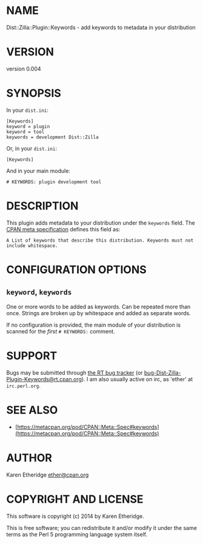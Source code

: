 # NAME

Dist::Zilla::Plugin::Keywords - add keywords to metadata in your distribution

# VERSION

version 0.004

# SYNOPSIS

In your `dist.ini`:

    [Keywords]
    keyword = plugin
    keyword = tool
    keywords = development Dist::Zilla

Or, in your `dist.ini`:

    [Keywords]

And in your main module:

    # KEYWORDS: plugin development tool

# DESCRIPTION

This plugin adds metadata to your distribution under the `keywords` field.
The [CPAN meta specification](https://metacpan.org/pod/CPAN::Meta::Spec#keywords)
defines this field as:

    A List of keywords that describe this distribution. Keywords must not include whitespace.

# CONFIGURATION OPTIONS

## `keyword`, `keywords`

One or more words to be added as keywords. Can be repeated more than once.
Strings are broken up by whitespace and added as separate words.

If no configuration is provided, the main module of your distribution is
scanned for the _first_ `# KEYWORDS:` comment.

# SUPPORT

Bugs may be submitted through [the RT bug tracker](https://rt.cpan.org/Public/Dist/Display.html?Name=Dist-Zilla-Plugin-Keywords)
(or [bug-Dist-Zilla-Plugin-Keywords@rt.cpan.org](mailto:bug-Dist-Zilla-Plugin-Keywords@rt.cpan.org)).
I am also usually active on irc, as 'ether' at `irc.perl.org`.

# SEE ALSO

- [https://metacpan.org/pod/CPAN::Meta::Spec#keywords](https://metacpan.org/pod/CPAN::Meta::Spec#keywords)

# AUTHOR

Karen Etheridge <ether@cpan.org>

# COPYRIGHT AND LICENSE

This software is copyright (c) 2014 by Karen Etheridge.

This is free software; you can redistribute it and/or modify it under
the same terms as the Perl 5 programming language system itself.
